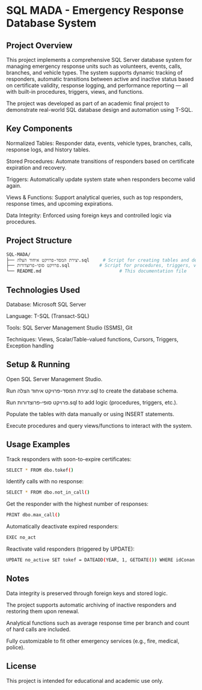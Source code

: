 
# SQL MADA - Emergency Response Database System

## Project Overview
This project implements a comprehensive SQL Server database system for managing emergency response units such as volunteers, events, calls, branches, and vehicle types. The system supports dynamic tracking of responders, automatic transitions between active and inactive status based on certificate validity, response logging, and performance reporting — all with built-in procedures, triggers, views, and functions.

The project was developed as part of an academic final project to demonstrate real-world SQL database design and automation using T-SQL.

## Key Components
Normalized Tables: Responder data, events, vehicle types, branches, calls, response logs, and history tables.

Stored Procedures: Automate transitions of responders based on certificate expiration and recovery.

Triggers: Automatically update system state when responders become valid again.

Views & Functions: Support analytical queries, such as top responders, response times, and upcoming expirations.

Data Integrity: Enforced using foreign keys and controlled logic via procedures.

## Project Structure
 ```bash
SQL-MADA/
├── יצירת המסד-פרויקט איחוד הצלה.sql     # Script for creating tables and defining relationships
├── פרויקט סופי-פרוצדורות.sql           # Script for procedures, triggers, views, and functions
└── README.md                             # This documentation file
```

## Technologies Used
Database: Microsoft SQL Server

Language: T-SQL (Transact-SQL)

Tools: SQL Server Management Studio (SSMS), Git

Techniques: Views, Scalar/Table-valued functions, Cursors, Triggers, Exception handling

## Setup & Running
Open SQL Server Management Studio.

Run יצירת המסד-פרויקט איחוד הצלה.sql to create the database schema.

Run פרויקט סופי-פרוצדורות.sql to add logic (procedures, triggers, etc.).

Populate the tables with data manually or using INSERT statements.

Execute procedures and query views/functions to interact with the system.

## Usage Examples
Track responders with soon-to-expire certificates:

``` bash
SELECT * FROM dbo.tokef()
```

Identify calls with no response:

``` bash
SELECT * FROM dbo.not_in_call()
```
Get the responder with the highest number of responses:

``` bash
PRINT dbo.max_call()
```
Automatically deactivate expired responders:

``` bash
EXEC no_act
```
Reactivate valid responders (triggered by UPDATE):

``` bash
UPDATE no_active SET tokef = DATEADD(YEAR, 1, GETDATE()) WHERE idConan = 123456789
```
## Notes
Data integrity is preserved through foreign keys and stored logic.

The project supports automatic archiving of inactive responders and restoring them upon renewal.

Analytical functions such as average response time per branch and count of hard calls are included.

Fully customizable to fit other emergency services (e.g., fire, medical, police).

## License
This project is intended for educational and academic use only.

